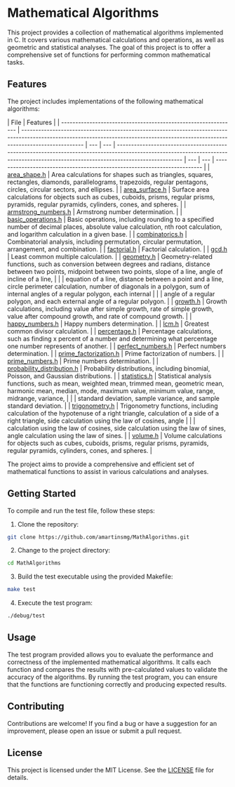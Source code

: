 # Mathematical Algorithms

This project provides a collection of mathematical algorithms implemented in C. It covers various mathematical calculations and operations, as well as geometric and statistical analyses. The goal of this project is to offer a comprehensive set of functions for performing common mathematical tasks.

## Features

The project includes implementations of the following mathematical algorithms:

| File                                                           | Features                                                                                                                                                                           |
| -------------------------------------------------------------- | ---------------------------------------------------------------------------------------------------------------------------------------------------------------------------------- | --- | --- | ----------------------------------------------------------------------------------------------------------------------------------------------------------------------------------- | --- | --- | ------------------------------------------------------------------------- |
| [area_shape.h](./src/area_shape.h)                             | Area calculations for shapes such as triangles, squares, rectangles, diamonds, parallelograms, trapezoids, regular pentagons, circles, circular sectors, and ellipses.             |
| [area_surface.h](./src/area_surface.h)                         | Surface area calculations for objects such as cubes, cuboids, prisms, regular prisms, pyramids, regular pyramids, cylinders, cones, and spheres.                                   |
| [armstrong_numbers.h](./src/armstrong_numbers.h)               | Armstrong number determination.                                                                                                                                                    |
| [basic_operations.h](./src/basic_operations.h)                 | Basic operations, including rounding to a specified number of decimal places, absolute value calculation, nth root calculation, and logarithm calculation in a given base.         |
| [combinatorics.h](./src/combinatorics.h)                       | Combinatorial analysis, including permutation, circular permutation, arrangement, and combination.                                                                                 |
| [factorial.h](./src/factorial.h)                               | Factorial calculation.                                                                                                                                                             |
| [gcd.h](./src/gcd.h)                                           | Least common multiple calculation.                                                                                                                                                 |
| [geometry.h](./src/geometry.h)                                 | Geometry-related functions, such as conversion between degrees and radians, distance between two points, midpoint between two points, slope of a line, angle of incline of a line, |     |     | equation of a line, distance between a point and a line, circle perimeter calculation, number of diagonals in a polygon, sum of internal angles of a regular polygon, each internal |     |     | angle of a regular polygon, and each external angle of a regular polygon. |
| [growth.h](./src/growth.h)                                     | Growth calculations, including value after simple growth, rate of simple growth, value after compound growth, and rate of compound growth.                                         |
| [happy_numbers.h](./src/happy_numbers.h)                       | Happy numbers determination.                                                                                                                                                       |
| [lcm.h](./src/lcm.h)                                           | Greatest common divisor calculation.                                                                                                                                               |
| [percentage.h](./src/percentage.h)                             | Percentage calculations, such as finding x percent of a number and determining what percentage one number represents of another.                                                   |
| [perfect_numbers.h](./src/perfect_numbers.h)                   | Perfect numbers determination.                                                                                                                                                     |
| [prime_factorization.h](./src/prime_factorization.h)           | Prime factorization of numbers.                                                                                                                                                    |
| [prime_numbers.h](./src/prime_numbers.h)                       | Prime numbers determination.                                                                                                                                                       |
| [probability_distribution.h](./src/probability_distribution.h) | Probability distributions, including binomial, Poisson, and Gaussian distributions.                                                                                                |
| [statistics.h](./src/statistics.h)                             | Statistical analysis functions, such as mean, weighted mean, trimmed mean, geometric mean, harmonic mean, median, mode, maximum value, minimum value, range, midrange, variance,   |     |     | standard deviation, sample variance, and sample standard deviation.                                                                                                                 |
| [trigonometry.h](./src/trigonometry.h)                         | Trigonometry functions, including calculation of the hypotenuse of a right triangle, calculation of a side of a right triangle, side calculation using the law of cosines, angle   |     |     | calculation using the law of cosines, side calculation using the law of sines, angle calculation using the law of sines.                                                            |
| [volume.h](./src/volume.h)                                     | Volume calculations for objects such as cubes, cuboids, prisms, regular prisms, pyramids, regular pyramids, cylinders, cones, and spheres.                                         |

The project aims to provide a comprehensive and efficient set of mathematical functions to assist in various calculations and analyses.

## Getting Started

To compile and run the test file, follow these steps:

1. Clone the repository:

```sh
git clone https://github.com/amartinsmg/MathAlgorithms.git
```

2. Change to the project directory:

```sh
cd MathAlgorithms
```

3. Build the test executable using the provided Makefile:

```sh
make test
```

4. Execute the test program:

```sh
./debug/test
```

## Usage

The test program provided allows you to evaluate the performance and correctness of the implemented mathematical algorithms. It calls each function and compares the results with pre-calculated values to validate the accuracy of the algorithms. By running the test program, you can ensure that the functions are functioning correctly and producing expected results.

## Contributing

Contributions are welcome! If you find a bug or have a suggestion for an improvement, please open an issue or submit a pull request.

## License

This project is licensed under the MIT License. See the [LICENSE](./LICENSE) file for details.
